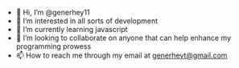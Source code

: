 - 👋 Hi, I’m @generhey11
- 👀 I’m interested in all sorts of development
- 🌱 I’m currently learning javascript
- 💞️ I’m looking to collaborate on anyone that can help enhance my programming prowess
- 📫 How to reach me through my email at generheyt@gmail.com

<!---
generhey11/generhey11 is a ✨ special ✨ repository because its `README.md` (this file) appears on your GitHub profile.
You can click the Preview link to take a look at your changes.
--->
